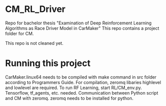 # CM_RL_Driver
Repo for bachelor thesis "Examination of Deep Reinforcement Learning Algorithms as Race Driver Model in CarMaker"
This repo contains a project folder for CM.

This repo is not cleaned yet.

# Running this project
CarMaker.linux64 needs to be compiled with make command in src folder according to Programmers Guide.
For compilation, zeromq libaries highlevel and lowlevel are required.
To run RF Learning, start RL/CM_env.py.
Tensorflow, tf_agents, etc. needed.
Communication between Python script and CM with zeromq. zeromq needs to be installed for python.
